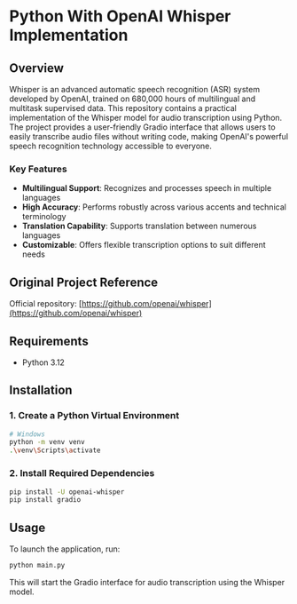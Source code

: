 # Python With OpenAI Whisper Implementation

## Overview

Whisper is an advanced automatic speech recognition (ASR) system developed by OpenAI, trained on 680,000 hours of multilingual and multitask supervised data. This repository contains a practical implementation of the Whisper model for audio transcription using Python. The project provides a user-friendly Gradio interface that allows users to easily transcribe audio files without writing code, making OpenAI's powerful speech recognition technology accessible to everyone.

### Key Features

- **Multilingual Support**: Recognizes and processes speech in multiple languages
- **High Accuracy**: Performs robustly across various accents and technical terminology
- **Translation Capability**: Supports translation between numerous languages
- **Customizable**: Offers flexible transcription options to suit different needs

## Original Project Reference
Official repository: [https://github.com/openai/whisper](https://github.com/openai/whisper)

## Requirements
- Python 3.12

## Installation

### 1. Create a Python Virtual Environment

```bash
# Windows
python -m venv venv
.\venv\Scripts\activate
```

### 2. Install Required Dependencies

```bash
pip install -U openai-whisper
pip install gradio
```

## Usage

To launch the application, run:

```bash
python main.py
```

This will start the Gradio interface for audio transcription using the Whisper model.
